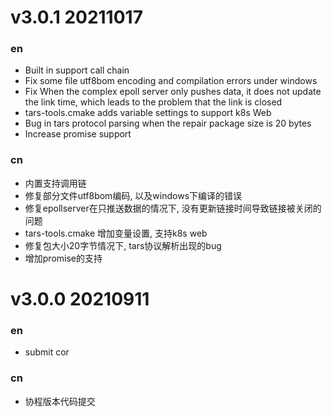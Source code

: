 # v3.0.1 20211017
### en
- Built in support call chain
- Fix some file utf8bom encoding and compilation errors under windows
- Fix When the complex epoll server only pushes data, it does not update the link time, which leads to the problem that the link is closed
- tars-tools.cmake adds variable settings to support k8s Web
- Bug in tars protocol parsing when the repair package size is 20 bytes
- Increase promise support
### cn
- 内置支持调用链
- 修复部分文件utf8bom编码, 以及windows下编译的错误
- 修复epollserver在只推送数据的情况下, 没有更新链接时间导致链接被关闭的问题
- tars-tools.cmake 增加变量设置, 支持k8s web
- 修复包大小20字节情况下, tars协议解析出现的bug
- 增加promise的支持

# v3.0.0 20210911
### en
- submit cor
### cn
- 协程版本代码提交